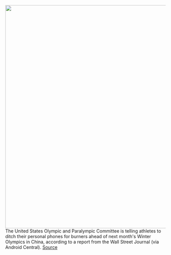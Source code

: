 <img src='https://cdn.vox-cdn.com/thumbor/abj11jDi-RqzXEvJ4NSQVDJEPvk=/0x0:4096x3072/1200x800/filters:focal(1530x1360:2184x2014)/cdn.vox-cdn.com/uploads/chorus_image/image/70420899/1364561792.0.jpg' width='700px' /><br/>
The United States Olympic and Paralympic Committee is telling athletes to ditch their personal phones for burners ahead of next month's Winter Olympics in China, according to a report from the Wall Street Journal (via Android Central).
<a href='https://www.theverge.com/2022/1/22/22896398/winter-olympics-2022-beijing-us-athletes-burner-phones'> Source <a/>